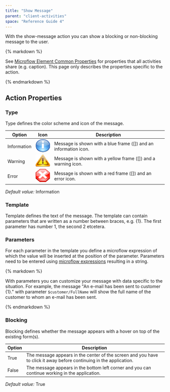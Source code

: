 ```yaml
---
title: "Show Message"
parent: "client-activities"
space: "Reference Guide 4"
---
```

With the show-message action you can show a blocking or non-blocking message to the user.

<div class="alert alert-info">{% markdown %}

See [Microflow Element Common Properties](microflow-element-common-properties) for properties that all activities share (e.g. caption). This page only describes the properties specific to the action.

{% endmarkdown %}</div>

## Action Properties

### Type

Type defines the color scheme and icon of the message.

| Option | Icon | Description |
| --- | --- | --- |
| Information | ![](attachments/819203/918106.gif) | Message is shown with a blue frame ([]) and an information icon. |
| Warning | ![](attachments/819203/918105.gif) | Message is shown with a yellow frame ([]) and a warning icon. |
| Error | ![](attachments/819203/918107.gif) | Message is shown with a red frame ([]) and an error icon. |

_Default value:_ Information

### Template

Template defines the text of the message. The template can contain parameters that are written as a number between braces, e.g. {1}. The first parameter has number 1, the second 2 etcetera.

### Parameters

For each parameter in the template you define a microflow expression of which the value will be inserted at the position of the parameter. Parameters need to be entered using [microflow expressions](microflow-expressions) resulting in a string.

<div class="alert alert-success">{% markdown %}

With parameters you can customize your message with data specific to the situation. For example, the message "An e-mail has been sent to customer {1}." with parameter `$customer/FullName` will show the full name of the customer to whom an e-mail has been sent.

{% endmarkdown %}</div>

### Blocking

Blocking defines whether the message appears with a hover on top of the existing form(s).

| Option | Description |
| --- | --- |
| True | The message appears in the center of the screen and you have to click it away before continuing in the application. |
| False | The message appears in the bottom left corner and you can continue working in the application. |

_Default value:_ True
